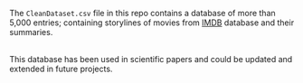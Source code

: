 The `CleanDataset.csv` file in this repo contains a database of more
than 5,000 entries; containing storylines of movies from [IMDB]() database and their summaries.

<br/>
This database has been used in scientific papers and could be updated and extended in future projects.